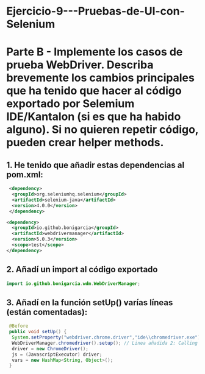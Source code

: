 # Ejercicio-9---Pruebas-de-UI-con-Selenium


# Parte B - Implemente los casos de prueba WebDriver. Describa brevemente los cambios principales que ha tenido que hacer al código exportado por Selemium IDE/Kantalon (si es que ha habido alguno). Si no quieren repetir código, pueden crear helper methods.


## 1. He tenido que añadir estas dependencias al pom.xml:

```xml
 <dependency>
  <groupId>org.seleniumhq.selenium</groupId>
  <artifactId>selenium-java</artifactId>
  <version>4.0.0</version>
 </dependency>

<dependency>
  <groupId>io.github.bonigarcia</groupId>
  <artifactId>webdrivermanager</artifactId>
  <version>5.0.3</version>
  <scope>test</scope>
</dependency>
```
## 2. Añadí un import al código exportado

```java
import io.github.bonigarcia.wdm.WebDriverManager;
```
## 3. Añadí en la función setUp() varías líneas (están comentadas):

```java
 @Before
 public void setUp() {
  System.setProperty("webdriver.chrome.driver","ide\\chromedriver.exe"); // Linea añadida 1: Indicating where the Chrome driver executable is stored.
  WebDriverManager.chromedriver().setup(); // Linea añadida 2: Calling setup() automatically puts the correct browser driver where the code will see it
  driver = new ChromeDriver();
  js = (JavascriptExecutor) driver;
  vars = new HashMap<String, Object>();
 }
 ```
